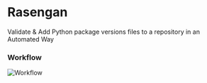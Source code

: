 Rasengan
========

Validate &amp; Add Python package versions files to a repository in an Automated Way

### Workflow
![Workflow](none-da.github.com/rasengan/work_flow.png)
